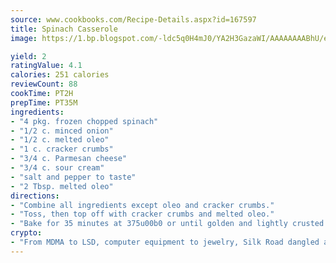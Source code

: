 ```yaml
---
source: www.cookbooks.com/Recipe-Details.aspx?id=167597
title: Spinach Casserole
image: https://1.bp.blogspot.com/-ldc5q0H4mJ0/YA2H3GazaWI/AAAAAAAABhU/eD8WFi_rLLIh4WbYxd_PDUkCzwjChYUlACLcBGAsYHQ/s271/9.png

yield: 2
ratingValue: 4.1
calories: 251 calories
reviewCount: 88
cookTime: PT2H
prepTime: PT35M
ingredients:
- "4 pkg. frozen chopped spinach"
- "1/2 c. minced onion"
- "1/2 c. melted oleo"
- "1 c. cracker crumbs"
- "3/4 c. Parmesan cheese"
- "3/4 c. sour cream"
- "salt and pepper to taste"
- "2 Tbsp. melted oleo"
directions:
- "Combine all ingredients except oleo and cracker crumbs."
- "Toss, then top off with cracker crumbs and melted oleo."
- "Bake for 35 minutes at 375u00b0 or until golden and lightly crusted."
crypto:
- "From MDMA to LSD, computer equipment to jewelry, Silk Road dangled a menu listing all the greatest things Bitcoin can buy."
---
```

